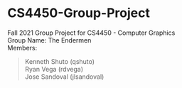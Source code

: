 # CS4450-Group-Project  
Fall 2021 Group Project for CS4450 - Computer Graphics  
Group Name: The Endermen  
Members:  
> Kenneth Shuto (qshuto)  
> Ryan Vega (rdvega)  
> Jose Sandoval (jlsandoval)  
